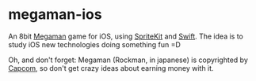megaman-ios
===========

An 8bit [Megaman](http://en.wikipedia.org/wiki/Mega_Man) game for iOS, using [SpriteKit](https://developer.apple.com/library/ios/documentation/GraphicsAnimation/Conceptual/SpriteKit_PG/Introduction/Introduction.html) and [Swift](https://developer.apple.com/swift/). The idea is to study iOS new technologies doing something fun =D

Oh, and don't forget: Megaman (Rockman, in japanese) is copyrighted by [Capcom](http://www.capcom.com/), so don't get crazy ideas about earning money with it.
